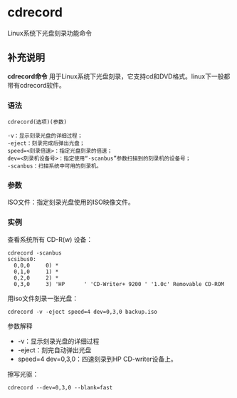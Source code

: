 cdrecord
===

Linux系统下光盘刻录功能命令

## 补充说明

**cdrecord命令** 用于Linux系统下光盘刻录，它支持cd和DVD格式。linux下一般都带有cdrecord软件。

### 语法  

```
cdrecord(选项)(参数)
```

  

```
-v：显示刻录光盘的详细过程；
-eject：刻录完成后弹出光盘；
speed=<刻录倍速>：指定光盘刻录的倍速；
dev=<刻录机设备号>：指定使用“-scanbus”参数扫描到的刻录机的设备号；
-scanbus：扫描系统中可用的刻录机。
```

### 参数  

ISO文件：指定刻录光盘使用的ISO映像文件。

### 实例  

查看系统所有 CD-R(w) 设备：

```
cdrecord -scanbus
scsibus0:
  0,0,0     0) *
  0,1,0     1) *
  0,2,0     2) *
  0,3,0     3) 'HP      ' 'CD-Writer+ 9200 ' '1.0c' Removable CD-ROM
```

用iso文件刻录一张光盘：

```
cdrecord -v -eject speed=4 dev=0,3,0 backup.iso
```

参数解释

*   -v：显示刻录光盘的详细过程
*   -eject：刻完自动弹出光盘
*   speed=4 dev=0,3,0：四速刻录到HP CD-writer设备上。

擦写光驱：

```
cdrecord --dev=0,3,0 --blank=fast
```



